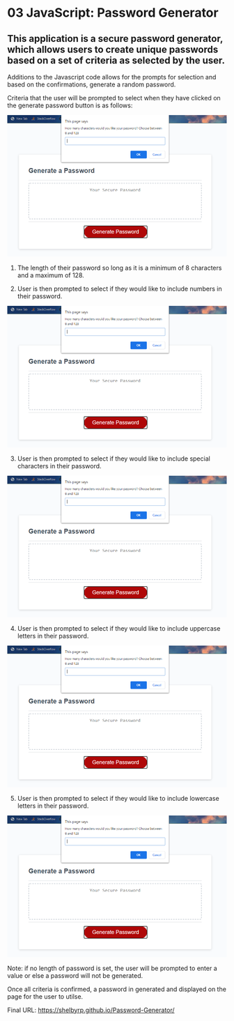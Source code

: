 # 03 JavaScript: Password Generator

## This application is a secure password generator, which allows users to create unique passwords based on a set of criteria as selected by the user.  

Additions to the Javascript code allows for the prompts for selection and based on the confirmations, generate a random password. 

Criteria that the user will be prompted to select when they have clicked on the generate password button is as follows:

![choose length prompt.](./assets/images/criteria_1.png)

1. The length of their password so long as it is a minimum of 8 characters and a maximum of 128.

2. User is then prompted to select if they would like to include numbers in their password.

![choose to include numbers prompt.](./assets/images/criteria_1.png)

3. User is then prompted to select if they would like to include special characters in their password.

![choose to include special characters prompt.](./assets/images/criteria_1.png)

4. User is then prompted to select if they would like to include uppercase letters in their password.

![choose to include uppercase letters prompt.](./assets/images/criteria_1.png)

5. User is then prompted to select if they would like to include lowercase letters in their password.

![choose to include lowercase letters prompt.](./assets/images/criteria_1.png)

Note: if no length of password is set, the user will be prompted to enter a value or else a password will not be generated.

Once all criteria is confirmed, a password in generated and displayed on the page for the user to utilse.


Final URL: https://shelbyrp.github.io/Password-Generator/